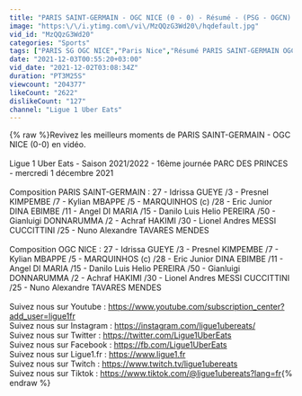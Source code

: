 ```yaml
---
title: "PARIS SAINT-GERMAIN - OGC NICE (0 - 0) - Résumé - (PSG - OGCN) \/ 2021-2022"
image: "https:\/\/i.ytimg.com\/vi\/MzQQzG3Wd20\/hqdefault.jpg"
vid_id: "MzQQzG3Wd20"
categories: "Sports"
tags: ["PARIS SG OGC NICE","Paris Nice","Résumé PARIS SAINT-GERMAIN OGC NICE"]
date: "2021-12-03T00:55:20+03:00"
vid_date: "2021-12-02T03:08:34Z"
duration: "PT3M25S"
viewcount: "204377"
likeCount: "2622"
dislikeCount: "127"
channel: "Ligue 1 Uber Eats"
---
```

{% raw %}Revivez les meilleurs moments de PARIS SAINT-GERMAIN - OGC NICE (0-0) en vidéo. <br /><br />Ligue 1 Uber Eats - Saison 2021/2022 - 16ème journée PARC DES PRINCES - mercredi 1 décembre 2021<br /><br />Composition PARIS SAINT-GERMAIN : 27 - Idrissa GUEYE /3 - Presnel KIMPEMBE /7 - Kylian MBAPPE /5 -  MARQUINHOS (c) /28 - Eric Junior DINA EBIMBE /11 - Angel DI MARIA /15 - Danilo Luis Helio PEREIRA /50 - Gianluigi DONNARUMMA /2 - Achraf HAKIMI /30 - Lionel Andres MESSI CUCCITTINI /25 - Nuno Alexandre TAVARES MENDES <br /><br />Composition OGC NICE : 27 - Idrissa GUEYE /3 - Presnel KIMPEMBE /7 - Kylian MBAPPE /5 -  MARQUINHOS (c) /28 - Eric Junior DINA EBIMBE /11 - Angel DI MARIA /15 - Danilo Luis Helio PEREIRA /50 - Gianluigi DONNARUMMA /2 - Achraf HAKIMI /30 - Lionel Andres MESSI CUCCITTINI /25 - Nuno Alexandre TAVARES MENDES <br /><br />Suivez nous sur Youtube : <a rel="nofollow" target="blank" href="https://www.youtube.com/subscription_center?add_user=ligue1fr">https://www.youtube.com/subscription_center?add_user=ligue1fr</a><br />Suivez nous sur Instagram : <a rel="nofollow" target="blank" href="https://instagram.com/ligue1ubereats/">https://instagram.com/ligue1ubereats/</a><br />Suivez nous sur Twitter : <a rel="nofollow" target="blank" href="https://twitter.com/Ligue1UberEats">https://twitter.com/Ligue1UberEats</a><br />Suivez nous sur Facebook : <a rel="nofollow" target="blank" href="https://fb.com/Ligue1UberEats">https://fb.com/Ligue1UberEats</a><br />Suivez nous sur Ligue1.fr : <a rel="nofollow" target="blank" href="https://www.ligue1.fr">https://www.ligue1.fr</a><br />Suivez nous sur Twitch : <a rel="nofollow" target="blank" href="https://www.twitch.tv/ligue1ubereats">https://www.twitch.tv/ligue1ubereats</a><br />Suivez nous sur Tiktok : <a rel="nofollow" target="blank" href="https://www.tiktok.com/@ligue1ubereats?lang=fr">https://www.tiktok.com/@ligue1ubereats?lang=fr</a>{% endraw %}
